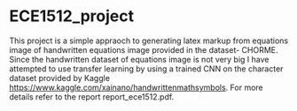 # ECE1512_project

This project is a simple appraoch to generating latex markup from equations image of handwritten equations image provided in the dataset- CHORME. Since the handwritten dataset of equations image is not very big I have attempted to use transfer learning by using a trained CNN on the character dataset provided by Kaggle https://www.kaggle.com/xainano/handwrittenmathsymbols. For more details refer to the report report_ece1512.pdf.

